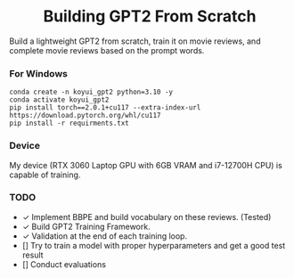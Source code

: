 <h1 align="center">Building GPT2 From Scratch</h1>

Build a lightweight GPT2 from scratch, train it on movie reviews, and complete movie reviews based on the prompt words.

### For Windows
```
conda create -n koyui_gpt2 python=3.10 -y
conda activate koyui_gpt2
pip install torch==2.0.1+cu117 --extra-index-url https://download.pytorch.org/whl/cu117
pip install -r requirments.txt
```

### Device
My device (RTX 3060 Laptop GPU with 6GB VRAM and i7-12700H CPU) is capable of training.

### TODO
- ✓ Implement BBPE and build vocabulary on these reviews. (Tested)
- ✓ Build GPT2 Training Framework.
- ✓ Validation at the end of each training loop.
- [] Try to train a model with proper hyperparameters and get a good test result
- [] Conduct evaluations